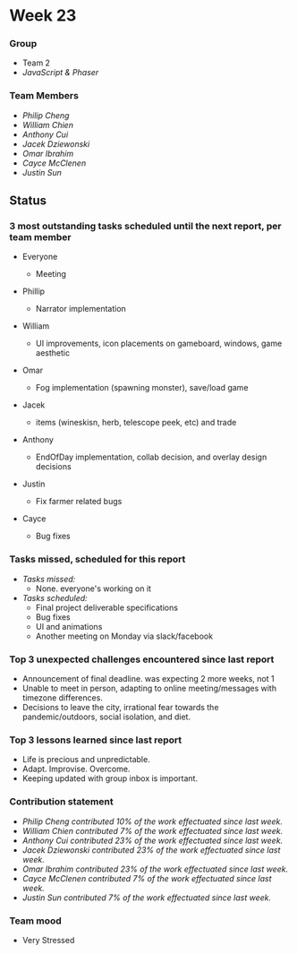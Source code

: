 # Week 23

### Group

 * Team 2
 * *JavaScript & Phaser*

### Team Members

 * *Philip Cheng*
 * *William Chien*
 * *Anthony Cui*
 * *Jacek Dziewonski*
 * *Omar Ibrahim*
 * *Cayce McClenen*
 * *Justin Sun*

## Status

### 3 most outstanding tasks scheduled until the next report, per team member

 * Everyone
    * Meeting
    
 * Phillip
    * Narrator implementation
 * William
    * UI improvements, icon placements on gameboard, windows, game aesthetic
 * Omar
    * Fog implementation (spawning monster), save/load game 
 * Jacek
    * items (wineskisn, herb, telescope peek, etc) and trade
 * Anthony
    * EndOfDay implementation, collab decision, and overlay design decisions
 * Justin
    * Fix farmer related bugs
 * Cayce
    * Bug fixes 

### Tasks missed, scheduled for this report

 * *Tasks missed:*
   * None. everyone's working on it
 * *Tasks scheduled:*
   * Final project deliverable specifications
   * Bug fixes
   * UI and animations
   * Another meeting on Monday via slack/facebook

### Top 3 unexpected challenges encountered since last report

 * Announcement of final deadline. was expecting 2 more weeks, not 1
 * Unable to meet in person, adapting to online meeting/messages with timezone differences.
 * Decisions to leave the city, irrational fear towards the pandemic/outdoors, social isolation, and diet.


### Top 3 lessons learned since last report

 * Life is precious and unpredictable.
 * Adapt. Improvise. Overcome.
 * Keeping updated with group inbox is important.

### Contribution statement

 * *Philip Cheng contributed 10% of the work effectuated since last week.*
 * *William Chien contributed 7% of the work effectuated since last week.*
 * *Anthony Cui contributed 23% of the work effectuated since last week.*
 * *Jacek Dziewonski contributed 23% of the work effectuated since last week.*
 * *Omar Ibrahim contributed 23% of the work effectuated since last week.*
 * *Cayce McClenen contributed 7% of the work effectuated since last week.*
 * *Justin Sun contributed 7% of the work effectuated since last week.*

### Team mood

 * Very Stressed
